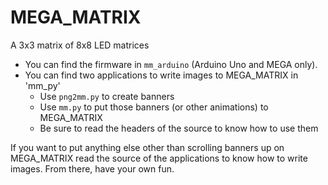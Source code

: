 MEGA_MATRIX
===========

A 3x3 matrix of 8x8 LED matrices 

 * You can find the firmware in `mm_arduino` (Arduino Uno and MEGA only).
 * You can find two applications to write images to MEGA_MATRIX in 'mm_py'
   * Use `png2mm.py` to create banners
   * Use `mm.py` to put those banners (or other animations) to MEGA_MATRIX
   * Be sure to read the headers of the source to know how to use them

If you want to put anything else other than scrolling banners up on MEGA_MATRIX
read the source of the applications to know how to write images.  From there,
have your own fun.
